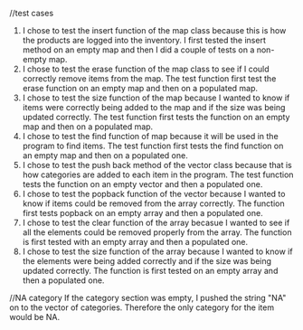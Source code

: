 //test cases
1. I chose to test the insert function of the map class because this is how the products are logged into the inventory. I first tested the insert method on an empty map and then I did a couple of tests on a non-empty map.
2. I chose to test the erase function of the map class to see if I could correctly remove items from the map. The test function first test the erase function on an empty map and then on a populated map.
3. I chose to test the size function of the map because I wanted to know if items were correctly being added to the map and if the size was being updated correctly. The test function first tests the function on an empty map and then on a populated map.
4. I chose to test the find function of map because it will be used in the program to find items. The test function first tests the find function on an empty map and then on a populated one.
5. I chose to test the push back method of the vector class because that is how categories are added to each item in the program. The test function tests the function on an empty vector and then a populated one.
6. I chose to test the popback function of the vector because I wanted to know if items could be removed from the array correctly. The function first tests popback on an empty array and then a populated one.
7. I chose to test the clear function of the array becasue I wanted to see if all the elements could be removed properly from the array. The function is first tested with an empty array and then a populated one.
8. I chose to test the size function of the array because I wanted to know if the elements were being added correctly and if the size was being updated correctly. The function is first tested on an empty array and then a populated one.

//NA category
If the category section was empty, I pushed the string "NA" on to the vector of categories. Therefore the only category for the item would be NA. 

